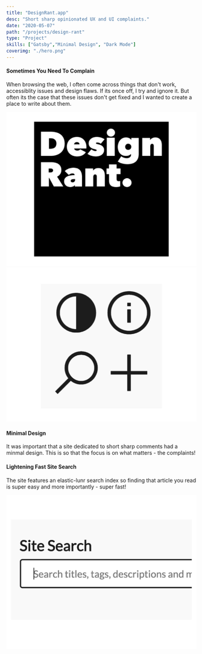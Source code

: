 ```yaml
---
title: "DesignRant.app"
desc: "Short sharp opinionated UX and UI complaints."
date: "2020-05-07"
path: "/projects/design-rant"
type: "Project"
skills: ["Gatsby","Minimal Design", "Dark Mode"]
coverimg: "./hero.png"
---
```




<div class="row margin-5-t ">
    <div class="col-xs-12 col-sm-6 flex" style="justify-content:center; flex-direction:column">
        <h4>Sometimes You Need To Complain</h4>
        <p>When browsing the web, I often come across things that don't work, accessiblity issues and design flaws. If its once off, I try and ignore it. But often its the case that these issues don't get fixed and I wanted to create a place to write about them. </p>
    </div>
    <div class="col-xs-12 col-sm-6">
         <img src="./1.png"/>
    </div>
</div>


<div class="row margin-5-t">
    <div class="col-xs-12 col-sm-6">
        <img src="./2.png"/>
    </div>
    <div class="col-xs-12 col-sm-6 flex" style="justify-content:center; flex-direction:column">
        <h4>Minimal Design</h4>
        <p>It was important that a site dedicated to short sharp comments had a minmal design. This is so that the focus is on what matters - the complaints!</p>
    </div>
</div>

<div class="row margin-5-t margin-10-b ">
    <div class="col-xs-12 col-sm-6 flex" style="justify-content:center; flex-direction:column">
        <h4>Lightening Fast Site Search</h4>
        <p>The site features an elastic-lunr search index so finding that article you read is super easy and more importantly - super fast!</p>
    </div>
    <div class="col-xs-12 col-sm-6">
        <img src="./3.png"/>
    </div>
</div>
